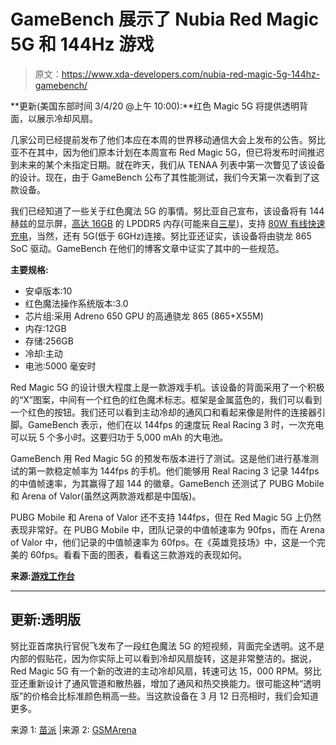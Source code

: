 # GameBench 展示了 Nubia Red Magic 5G 和 144Hz 游戏

> 原文：<https://www.xda-developers.com/nubia-red-magic-5g-144hz-gamebench/>

**更新(美国东部时间 3/4/20 @上午 10:00):**红色 Magic 5G 将提供透明背面，以展示冷却风扇。

几家公司已经提前发布了他们本应在本周的世界移动通信大会上发布的公告。努比亚不在其中，因为他们原本计划在本周宣布 Red Magic 5G，但已将发布时间推迟到未来的某个未指定日期。就在昨天，我们从 TENAA 列表中第一次瞥见了该设备的设计。现在，由于 GameBench 公布了其性能测试，我们今天第一次看到了这款设备。

我们已经知道了一些关于红色魔法 5G 的事情。努比亚自己宣布，该设备将有 144 赫兹的显示屏，[高达 16GB](https://www.xda-developers.com/nubia-red-magic-5g-16gb-ram/) 的 LPDDR5 内存(可能来自[三星](https://www.xda-developers.com/samsung-begins-mass-production-16gb-lpddr5-dram-smartphones/))，支持 [80W 有线快速充电](https://www.xda-developers.com/nubia-red-magic-gaming-phone-80w-fast-charging/)，当然，还有 5G(低于 6GHz)连接。努比亚还证实，该设备将由骁龙 865 SoC 驱动。GameBench 在他们的博客文章中证实了其中的一些规范。

**主要规格:**

*   安卓版本:10
*   红色魔法操作系统版本:3.0
*   芯片组:采用 Adreno 650 GPU 的高通骁龙 865 (865+X55M)
*   内存:12GB
*   存储:256GB
*   冷却:主动
*   电池:5000 毫安时

Red Magic 5G 的设计很大程度上是一款游戏手机。该设备的背面采用了一个积极的“X”图案，中间有一个红色的红色魔术标志。框架是金属蓝色的，我们可以看到一个红色的按钮。我们还可以看到主动冷却的通风口和看起来像是附件的连接器引脚。GameBench 表示，他们在以 144fps 的速度玩 Real Racing 3 时，一次充电可以玩 5 个多小时。这要归功于 5,000 mAh 的大电池。

GameBench 用 Red Magic 5G 的预发布版本进行了测试。这是他们进行基准测试的第一款稳定帧率为 144fps 的手机。他们能够用 Real Racing 3 记录 144fps 的中值帧速率，为其赢得了超 144 的徽章。GameBench 还测试了 PUBG Mobile 和 Arena of Valor(虽然这两款游戏都是中国版)。

PUBG Mobile 和 Arena of Valor 还不支持 144fps，但在 Red Magic 5G 上仍然表现非常好。在 PUBG Mobile 中，团队记录的中值帧速率为 90fps，而在 Arena of Valor 中，他们记录的中值帧速率为 60fps。在《英雄竞技场》中，这是一个完美的 60fps。看看下面的图表，看看这三款游戏的表现如何。

**来源:[游戏工作台](https://blog.gamebench.net/true-144fps-gaming-arrives-on-mobile-with-the-nubia-redmagic-5g)**

* * *

## 更新:透明版

努比亚首席执行官倪飞发布了一段红色魔法 5G 的短视频，背面完全透明。这不是内部的假贴花，因为你实际上可以看到冷却风扇旋转，这是非常整洁的。据说，Red Magic 5G 有一个新的改进的主动冷却风扇，转速可达 15，000 RPM。努比亚还重新设计了通风管道和散热器，增加了通风和热交换能力。很可能这种“透明版”的价格会比标准颜色稍高一些。当这款设备在 3 月 12 日亮相时，我们会知道更多。

来源 1: [苗派](http://n.miaopai.com/media/nznBU6RP~TCpJkfmUHwmmcHXaTmGihpt) |来源 2: [GSMArena](https://www.gsmarena.com/nubia_details_the_new_active_cooling_fan_solution_on_the_upcoming_red_magic_5g-news-41767.php)